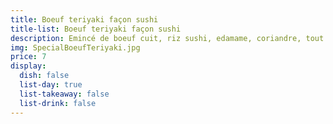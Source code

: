 ```yaml
---
title: Boeuf teriyaki façon sushi
title-list: Boeuf teriyaki façon sushi
description: Emincé de boeuf cuit, riz sushi, edamame, coriandre, tout ça flashé de teriyaki maison.
img: SpecialBoeufTeriyaki.jpg
price: 7
display:
  dish: false
  list-day: true
  list-takeaway: false
  list-drink: false
---
```

